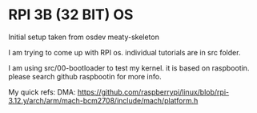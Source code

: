 # RPI 3B (32 BIT) OS

Initial setup taken from osdev meaty-skeleton

I am trying to come up with RPI os. individual tutorials are in src folder.

I am using src/00-bootloader to test my kernel. it is based on raspbootin. please search github raspbootin for more info.

My quick refs:
DMA:
https://github.com/raspberrypi/linux/blob/rpi-3.12.y/arch/arm/mach-bcm2708/include/mach/platform.h
